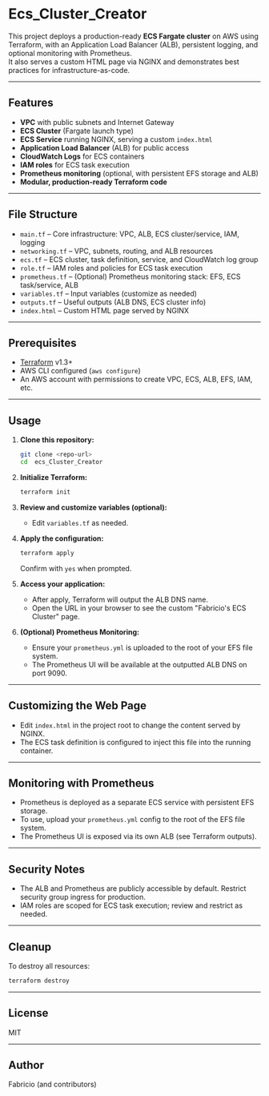 # Ecs_Cluster_Creator

This project deploys a production-ready **ECS Fargate cluster** on AWS using Terraform, with an Application Load Balancer (ALB), persistent logging, and optional monitoring with Prometheus.  
It also serves a custom HTML page via NGINX and demonstrates best practices for infrastructure-as-code.

---

## Features

- **VPC** with public subnets and Internet Gateway
- **ECS Cluster** (Fargate launch type)
- **ECS Service** running NGINX, serving a custom `index.html`
- **Application Load Balancer** (ALB) for public access
- **CloudWatch Logs** for ECS containers
- **IAM roles** for ECS task execution
- **Prometheus monitoring** (optional, with persistent EFS storage and ALB)
- **Modular, production-ready Terraform code**

---

## File Structure

- `main.tf` – Core infrastructure: VPC, ALB, ECS cluster/service, IAM, logging
- `networking.tf` – VPC, subnets, routing, and ALB resources
- `ecs.tf` – ECS cluster, task definition, service, and CloudWatch log group
- `role.tf` – IAM roles and policies for ECS task execution
- `prometheus.tf` – (Optional) Prometheus monitoring stack: EFS, ECS task/service, ALB
- `variables.tf` – Input variables (customize as needed)
- `outputs.tf` – Useful outputs (ALB DNS, ECS cluster info)
- `index.html` – Custom HTML page served by NGINX

---

## Prerequisites

- [Terraform](https://www.terraform.io/downloads.html) v1.3+
- AWS CLI configured (`aws configure`)
- An AWS account with permissions to create VPC, ECS, ALB, EFS, IAM, etc.

---

## Usage

1. **Clone this repository:**
   ```sh
   git clone <repo-url>
   cd  ecs_Cluster_Creator
   ```

2. **Initialize Terraform:**
   ```sh
   terraform init
   ```

3. **Review and customize variables (optional):**
   - Edit `variables.tf` as needed.

4. **Apply the configuration:**
   ```sh
   terraform apply
   ```
   Confirm with `yes` when prompted.

5. **Access your application:**
   - After apply, Terraform will output the ALB DNS name.
   - Open the URL in your browser to see the custom "Fabricio's ECS Cluster" page.

6. **(Optional) Prometheus Monitoring:**
   - Ensure your `prometheus.yml` is uploaded to the root of your EFS file system.
   - The Prometheus UI will be available at the outputted ALB DNS on port 9090.

---

## Customizing the Web Page

- Edit `index.html` in the project root to change the content served by NGINX.
- The ECS task definition is configured to inject this file into the running container.

---

## Monitoring with Prometheus

- Prometheus is deployed as a separate ECS service with persistent EFS storage.
- To use, upload your `prometheus.yml` config to the root of the EFS file system.
- The Prometheus UI is exposed via its own ALB (see Terraform outputs).

---

## Security Notes

- The ALB and Prometheus are publicly accessible by default. Restrict security group ingress for production.
- IAM roles are scoped for ECS task execution; review and restrict as needed.

---

## Cleanup

To destroy all resources:
```sh
terraform destroy
```

---

## License

MIT

---

## Author

Fabricio (and contributors)
